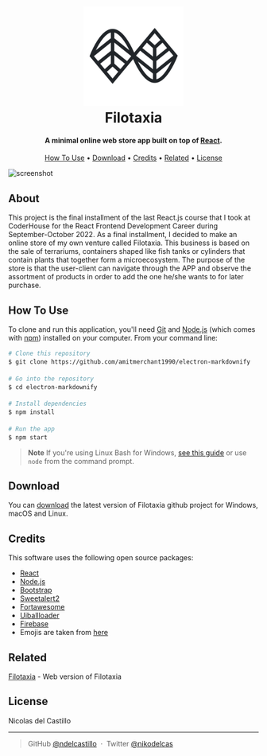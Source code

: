 <h1 align="center">
  <br>
  <a href="https://filotaxia.netlify.app"><img src="./public/assets/images/logo/logoIconoFilotaxiaW.png" alt="Markdownify" width="200"></a>
  <br>
  Filotaxia
  <br>
</h1>

<h4 align="center">A minimal online web store app built on top of <a href="https://es.reactjs.org" target="_blank">React</a>.</h4>

<p align="center">
  <a href="#how-to-use">How To Use</a> •
  <a href="#download">Download</a> •
  <a href="#credits">Credits</a> •
  <a href="#related">Related</a> •
  <a href="#license">License</a>
</p>

![screenshot](https://dragon.img2go.com/es/download-file/cc07e98b-3821-461f-9718-b92e426b4644/ab5c6615-19df-49dd-a0e0-1058e4a6eaa3?qr=true)

## About
This project is the final installment of the last React.js course that I took at CoderHouse for the React Frontend Development Career during September-October 2022. As a final installment, I decided to make an online store of my own venture called Filotaxia. This business is based on the sale of terrariums, containers shaped like fish tanks or cylinders that contain plants that together form a microecosystem. The purpose of the store is that the user-client can navigate through the APP and observe the assortment of products in order to add the one he/she wants to for later purchase.

## How To Use

To clone and run this application, you'll need [Git](https://git-scm.com) and [Node.js](https://nodejs.org/en/download/) (which comes with [npm](http://npmjs.com)) installed on your computer. From your command line:

```bash
# Clone this repository
$ git clone https://github.com/amitmerchant1990/electron-markdownify

# Go into the repository
$ cd electron-markdownify

# Install dependencies
$ npm install

# Run the app
$ npm start
```

> **Note**
> If you're using Linux Bash for Windows, [see this guide](https://www.howtogeek.com/261575/how-to-run-graphical-linux-desktop-applications-from-windows-10s-bash-shell/) or use `node` from the command prompt.


## Download

You can [download](https://github.com/ndelcastillo/ProyectoFinalTienda.git) the latest version of Filotaxia github project for Windows, macOS and Linux.

## Credits

This software uses the following open source packages:

- [React](https://es.reactjs.org)
- [Node.js](https://nodejs.org/)
- [Bootstrap](https://react-bootstrap.github.io)
- [Sweetalert2](https://sweetalert2.github.io)
- [Fortawesome](https://fortawesome.com)
- [Uiballloader](https://uiball.com/loaders/)
- [Firebase](https://firebase.google.com)
- Emojis are taken from [here](https://github.com/arvida/emoji-cheat-sheet.com)

## Related

[Filotaxia](https://filotaxia.netlify.app) - Web version of Filotaxia


## License

Nicolas del Castillo

---

> GitHub [@ndelcastillo](https://github.com/ndelcastillo) &nbsp;&middot;&nbsp;
> Twitter [@nikodelcas](https://twitter.com/nikodelcas)

